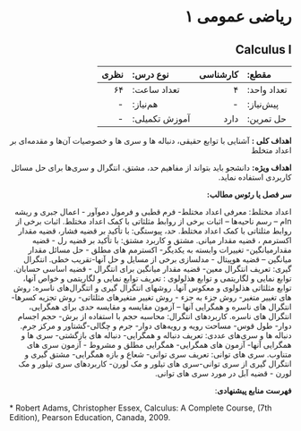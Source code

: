 <div dir="rtl">

# ریاضی عمومی ۱ 
## Calculus I


| مقطع:     | کارشناسی     | نوع درس:     |نظری     |
|:-|-|:-|-|
|  تعداد واحد: | ۴ | تعداد ساعت:  | ۶۴
| پیش‌نیاز:     | -     | هم‌نیاز:     |-     |
| حل تمرین:     | دارد     | آموزش تکمیلی:     |-     |
    
**اهداف کلی :**
آشنایی با توابع حقیقی، دنباله ها و سری ها و خصوصیات آن‌ها و مقدمه‌ای بر اعداد متخلط   

**اهداف ویژه:**
دانشجو باید بتواند از مفاهیم حد، مشتق، انتگرال و سری‌ها برای حل مسائل کاربردی استفاده نماید.

**سر فصل یا رئوس مطالب:** 

اعداد مختلط: معرفی اعداد مختلط- فرم قطبی و فرمول دموآور - اعمال جبری و ریشه nام – رسم ناحیه‌ها – اثبات برخی از روابط مثلثاتی با کمک اعداد مختلط. اثبات برخی از روابط مثلثاتی با کمک اعداد مختلط. حد، پیوستگی: با تأکید بر قضیه فشار، قضیه مقدار اکسترمم ، قضیه مقدار میانی. مشتق و کاربرد مشتق: با تأکید بر قضیه رل - قضیه مقدارمیانگین- تغییرات وابسته به یکدیگر- اکسترمم های مطلق - حل مسائل مقدار میانگین – قضیه هوپیتال - مدلسازی برخی از مسایل و حل آنها-تقریب خطی. انتگرال گیری: تعریف انتگرال معین- قضیه مقدار میانگین برای انتگرال - قضیه اساسی حسابان. توابع نمایی و لگاریتمی و توابع هذلولوی : تعریف توابع نمایی و لگاریتمی و خواص آنها، توابع مثلثاتی هذلولوی و معکوس آنها. روشهای انتگرال گیری و اتتگرال‌های ناسره: روش های تغییر متغیر- روش جزء به جزء - روش تغییر متغیرهای مثلثاتی- روش تجزیه کسرها-انتگرال های ناسره و همگرایی آنها – آزمون مقایسه و مقایسه حدی برای همگرایی، انتگرال های ناسره. کاربردهای انتگرال: محاسبه حجم با استفاده از برش- حجم اجسام دوار- طول قوس- مساحت رویه و رویه‌های دوار- جرم و چگالی-گشتاور و مرکز جرم. دنباله ها و سری‌های عددی: تعریف دنباله و همگرایی- دنباله های بازگشتی- سری ها و همگرایی آنها- آزمون های همگرایی- همگرایی مطلق و مشروط - آزمون سری های متناوب. سری های توانی: تعریف سری توانی- شعاع و بازه همگرایی- مشتق گیری و انتگرال گیری از سری توانی-سری های تیلور و مک لورن- کاربردهای سری تیلور و مک لورن - قضیه آبل در مورد سری های توانی.

**فهرست منابع پیشنهادی**:

</div>

<div dir="ltr">
* Robert Adams, Christopher Essex, Calculus: A Complete Course, (7th Edition), Pearson Education, Canada, 2009.
</div>